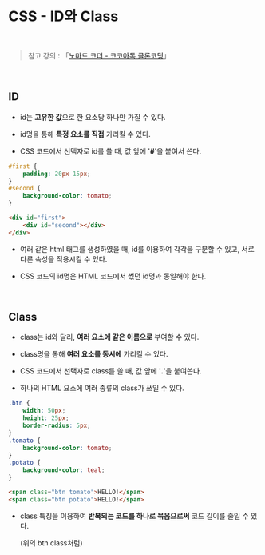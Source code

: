 # CSS - ID와 Class

<br/>

>  참고 강의 : 「<a href="https://nomadcoders.co/kokoa-clone" target="_blank">노마드 코더 - 코코아톡 클론코딩</a>」

<br/>

## ID

* id는 <strong>고유한 값</strong>으로 한 요소당 하나만 가질 수 있다.

* id명을 통해 <strong>특정 요소를 직접</strong> 가리킬 수 있다.

* CSS 코드에서 선택자로 id를 쓸 때, 값 앞에 '<strong>#</strong>'을 붙여서 쓴다.

```css
#first {
    padding: 20px 15px;
}
#second {
    background-color: tomato;
}
```
```html
<div id="first">
    <div id="second"></div>
</div>
```

* 여러 같은 html 태그를 생성하였을 때, id를 이용하여 각각을 구분할 수 있고, 서로 다른 속성을 적용시킬 수 있다.

* CSS 코드의 id명은 HTML 코드에서 썼던 id명과 동일해야 한다.

</br>

## Class

* class는 id와 달리, <strong>여러 요소에 같은 이름으로</strong> 부여할 수 있다.

* class명을 통해 <strong>여러 요소를 동시에</strong> 가리킬 수 있다.

* CSS 코드에서 선택자로 class를 쓸 때, 값 앞에 '<strong>.</strong>'을 붙여쓴다.

* 하나의 HTML 요소에 여러 종류의 class가 쓰일 수 있다.

```css
.btn {
    width: 50px;
    height: 25px;
    border-radius: 5px;
}
.tomato {
    background-color: tomato;
}
.potato {
    background-color: teal;
}
```
```html
<span class="btn tomato">HELLO!</span>
<span class="btn potato">HELLO!</span>
```

* class 특징을 이용하여 <strong>반복되는 코드를 하나로 묶음으로써</strong> 코드 길이를 줄일 수 있다.

  (위의 btn class처럼)